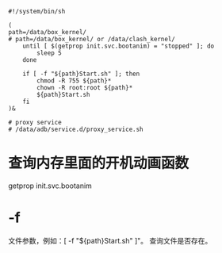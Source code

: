 ```
#!/system/bin/sh

(
path=/data/box_kernel/
# path=/data/box_kernel/ or /data/clash_kernel/
    until [ $(getprop init.svc.bootanim) = "stopped" ]; do
        sleep 5
    done
    
    if [ -f "${path}Start.sh" ]; then
        chmod -R 755 ${path}*
        chown -R root:root ${path}*
        ${path}Start.sh
    fi
)&

# proxy service
# /data/adb/service.d/proxy_service.sh
```

# 查询内存里面的开机动画函数
getprop init.svc.bootanim

# -f 
文件参数，例如：[ -f "${path}Start.sh" ]"。
查询文件是否存在。
